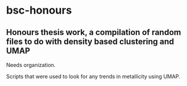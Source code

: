 # bsc-honours
## Honours thesis work, a compilation of random files to do with density based clustering and UMAP 

Needs organization.

Scripts that were used to look for any trends in metallicity using UMAP.

